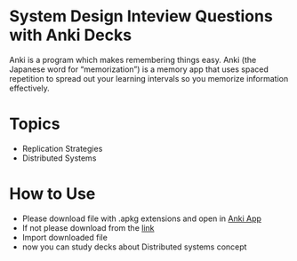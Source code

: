 # System Design Inteview Questions with Anki Decks
Anki is a program which makes remembering things easy.
Anki (the Japanese word for “memorization”) is a memory app that uses spaced repetition to spread out your learning intervals so you memorize information effectively.
# Topics
  * Replication Strategies
  * Distributed Systems 

# How to Use
 * Please download file with .apkg extensions and open in [Anki App](https://apps.ankiweb.net/) 
 * If not please download from the [link](https://apps.ankiweb.net/)
 * Import downloaded file 
 * now you can study decks about Distributed systems concept
 
